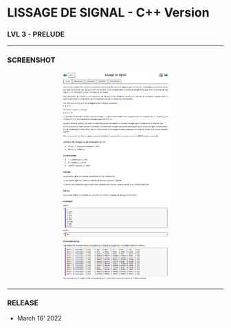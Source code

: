 # LISSAGE DE SIGNAL - C++ Version
### LVL 3 - PRELUDE

---
### **SCREENSHOT**

<div align="center">
    <img
        src="https://github.com/Ayckinn/CPP/blob/main/FRANCE_IOI/LEVEL_03/0_Prelude/4_lissage_de_signal/todo.png"
        alt="DEMO"
        style="width:50%">
</div>

---
### **RELEASE**

- March 16' 2022